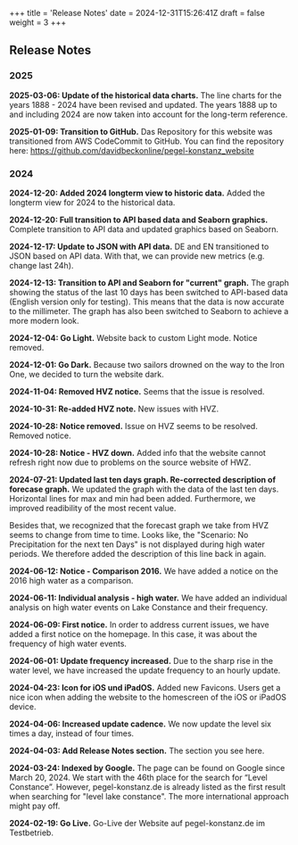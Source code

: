 +++
title = 'Release Notes'
date = 2024-12-31T15:26:41Z
draft = false
weight = 3
+++

## Release Notes

### 2025

**2025-03-06: Update of the historical data charts.**
The line charts for the years 1888 - 2024 have been revised and updated. The years 1888 up to and including 2024 are now taken into account for the long-term reference.

**2025-01-09: Transition to GitHub.**
Das Repository for this website was transitioned from AWS CodeCommit to GitHub. You can find the repository here:
https://github.com/davidbeckonline/pegel-konstanz_website

### 2024

**2024-12-20: Added 2024 longterm view to historic data.**
Added the longterm view for 2024 to the historical data.

**2024-12-20: Full transition to API based data and Seaborn graphics.**
Complete transition to API data and updated graphics based on Seaborn.

**2024-12-17: Update to JSON with API data.**
DE and EN transitioned to JSON based on API data. With that, we can provide new metrics (e.g. change last 24h).

**2024-12-13: Transition to API and Seaborn for "current" graph.**
The graph showing the status of the last 10 days has been switched to API-based data (English version only for testing). This means that the data is now accurate to the millimeter. The graph has also been switched to Seaborn to achieve a more modern look.

**2024-12-04: Go Light.**
Website back to custom Light mode.
Notice removed.

**2024-12-01: Go Dark.**
Because two sailors drowned on the way to the Iron One, we decided to turn the website dark.

**2024-11-04: Removed HVZ notice.**
Seems that the issue is resolved.

**2024-10-31: Re-added HVZ note.**
New issues with HVZ.

**2024-10-28: Notice removed.**
Issue on HVZ seems to be resolved. Removed notice.

**2024-10-28: Notice - HVZ down.**
Added info that the website cannot refresh right now due to problems on the source website of HWZ.

**2024-07-21: Updated last ten days graph. Re-corrected description of forecase graph.**
We updated the graph with the data of the last ten days. Horizontal lines for max and min had been added. Furthermore, we improved readibility of the most recent value.

Besides that, we recognized that the forecast graph we take from HVZ seems to change from time to time. Looks like, the "Scenario: No Precipitation for the next ten Days" is not displayed during high water periods. We therefore added the description of this line back in again.

**2024-06-12: Notice - Comparison 2016.**
We have added a notice on the 2016 high water as a comparison.

**2024-06-11: Individual analysis - high water.**
We have added an individual analysis on high water events on Lake Constance and their frequency.

**2024-06-09: First notice.**
In order to address current issues, we have added a first notice on the homepage. In this case, it was about the frequency of high water events.

**2024-06-01: Update frequency increased.**
Due to the sharp rise in the water level, we have increased the update frequency to an hourly update.

**2024-04-23: Icon for iOS und iPadOS.**
Added new Favicons. Users get a nice icon when adding the website to the homescreen of the iOS or iPadOS device.

**2024-04-06: Increased update cadence.**
We now update the level six times a day, instead of four times.

**2024-04-03: Add Release Notes section.**
The section you see here.

**2024-03-24: Indexed by Google.**
The page can be found on Google since March 20, 2024. We start with the 46th place for the search for “Level Constance”. However, pegel-konstanz.de is already listed as the first result when searching for "level lake constance". The more international approach might pay off.

**2024-02-19: Go Live.**
Go-Live der Website auf pegel-konstanz.de im Testbetrieb.
